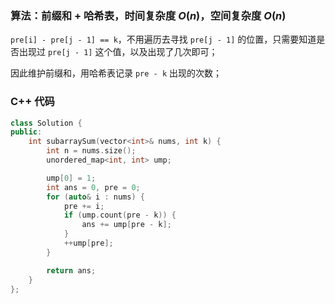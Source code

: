### 算法：前缀和 + 哈希表，时间复杂度 $O(n)$，空间复杂度 $O(n)$

`pre[i] - pre[j - 1] == k`，不用遍历去寻找 `pre[j - 1]` 的位置，只需要知道是否出现过 `pre[j - 1]` 这个值，以及出现了几次即可；

因此维护前缀和，用哈希表记录 `pre - k` 出现的次数；

### C++ 代码
```c++
class Solution {
public:
    int subarraySum(vector<int>& nums, int k) {
        int n = nums.size();
        unordered_map<int, int> ump;

        ump[0] = 1;
        int ans = 0, pre = 0;
        for (auto& i : nums) {
            pre += i;
            if (ump.count(pre - k)) {
                ans += ump[pre - k];
            }
            ++ump[pre];
        }

        return ans;
    }
};
```

